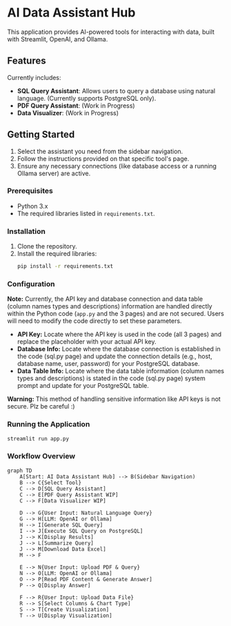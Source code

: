 # AI Data Assistant Hub

This application provides AI-powered tools for interacting with data, built with Streamlit, OpenAI, and Ollama.

## Features

Currently includes:

* **SQL Query Assistant**: Allows users to query a database using natural language. (Currently supports PostgreSQL only).
* **PDF Query Assistant**: (Work in Progress)
* **Data Visualizer**: (Work in Progress)

## Getting Started

1.  Select the assistant you need from the sidebar navigation.
2.  Follow the instructions provided on that specific tool's page.
3.  Ensure any necessary connections (like database access or a running Ollama server) are active.

### Prerequisites

* Python 3.x
* The required libraries listed in `requirements.txt`.

### Installation

1.  Clone the repository.
2.  Install the required libraries:
    ```bash
    pip install -r requirements.txt
    ```

### Configuration

**Note:** Currently, the API key and database connection and data table (column names types and descriptions) information are handled directly within the Python code (`app.py` and the 3 pages) and are not secured. Users will need to modify the code directly to set these parameters.

* **API Key:** Locate where the API key is used in the code (all 3 pages) and replace the placeholder with your actual API key.
* **Database Info:** Locate where the database connection is established in the code (sql.py page) and update the connection details (e.g., host, database name, user, password) for your PostgreSQL database.
* **Data Table Info:** Locate where the data table information (column names types and descriptions) is stated in the code (sql.py page) system prompt and update for your PostgreSQL table.

**Warning:** This method of handling sensitive information like API keys is not secure. Plz be careful :)

### Running the Application

```bash
streamlit run app.py
```

### Workflow Overview

```mermaid
graph TD
    A[Start: AI Data Assistant Hub] --> B(Sidebar Navigation)
    B --> C{Select Tool}
    C --> D[SQL Query Assistant]
    C --> E[PDF Query Assistant WIP]
    C --> F[Data Visualizer WIP]

    D --> G{User Input: Natural Language Query}
    G --> H[LLM: OpenAI or Ollama]
    H --> I[Generate SQL Query]
    I --> J[Execute SQL Query on PostgreSQL]
    J --> K[Display Results]
    J --> L[Summarize Query]
    J --> M[Download Data Excel]
    M --> F

    E --> N{User Input: Upload PDF & Query}
    N --> O[LLM: OpenAI or Ollama]
    O --> P[Read PDF Content & Generate Answer]
    P --> Q[Display Answer]

    F --> R{User Input: Upload Data File}
    R --> S[Select Columns & Chart Type]
    S --> T[Create Visualization]
    T --> U[Display Visualization]
```
